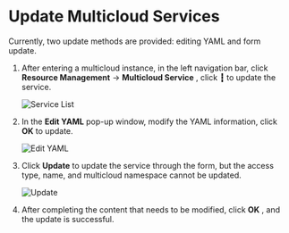 # Update Multicloud Services

Currently, two update methods are provided: editing YAML and form update.

1. After entering a multicloud instance, in the left navigation bar, click __Resource Management__ -> __Multicloud Service__ , click __┇__ to update the service.

    ![Service List](https://docs.daocloud.io/daocloud-docs-images/docs/en/docs/kairship/images/update-service01.png)

2. In the __Edit YAML__ pop-up window, modify the YAML information, click __OK__ to update.

    ![Edit YAML](https://docs.daocloud.io/daocloud-docs-images/docs/en/docs/kairship/images/update-service02.png)

3. Click __Update__ to update the service through the form, but the access type, name, and multicloud namespace cannot be updated.

    ![Update](https://docs.daocloud.io/daocloud-docs-images/docs/en/docs/kairship/images/update-service03.png)

4. After completing the content that needs to be modified, click __OK__ , and the update is successful.
